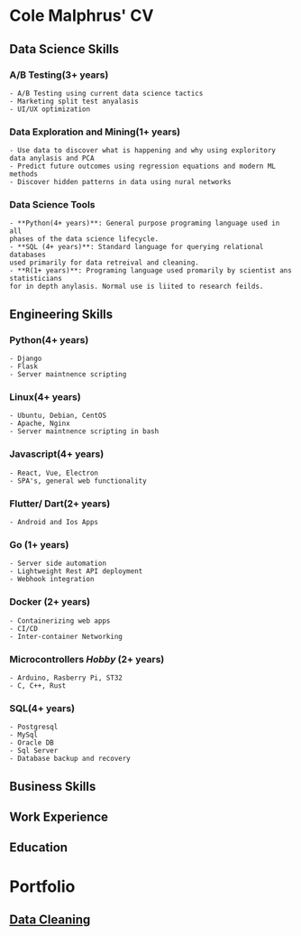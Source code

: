 # Cole Malphrus' CV

## Data Science Skills

### A/B Testing(3+ years)
    - A/B Testing using current data science tactics
    - Marketing split test anyalasis
    - UI/UX optimization

### Data Exploration and Mining(1+ years)
    - Use data to discover what is happening and why using exploritory data anylasis and PCA
    - Predict future outcomes using regression equations and modern ML methods
    - Discover hidden patterns in data using nural networks

### Data Science Tools
    - **Python(4+ years)**: General purpose programing language used in all 
    phases of the data science lifecycle.
    - **SQL (4+ years)**: Standard language for querying relational databases
    used primarily for data retreival and cleaning.
    - **R(1+ years)**: Programing language used promarily by scientist ans statisticians
    for in depth anylasis. Normal use is liited to research feilds.
<!-- ### SQL(4+ years)
    - Postgresql
    - MySql
    - Oracle DB
    - Sql Server

### Python(4+ years)
    - Jupyter Notebooks
    - Django
    - Pandas, Np, MatPlotLib, SciPy, Etc.

### R(1+ years)
    - R Studio -->

## Engineering Skills

### Python(4+ years)
    - Django
    - Flask
    - Server maintnence scripting

### Linux(4+ years)
    - Ubuntu, Debian, CentOS
    - Apache, Nginx
    - Server maintnence scripting in bash

### Javascript(4+ years)
    - React, Vue, Electron
    - SPA's, general web functionality

### Flutter/ Dart(2+ years)
    - Android and Ios Apps

### Go (1+ years)
    - Server side automation
    - Lightweight Rest API deployment
    - Webhook integration

### Docker (2+ years)
    - Containerizing web apps
    - CI/CD
    - Inter-container Networking

### Microcontrollers *Hobby* (2+ years)
    - Arduino, Rasberry Pi, ST32
    - C, C++, Rust

### SQL(4+ years)
    - Postgresql
    - MySql
    - Oracle DB
    - Sql Server
    - Database backup and recovery


## Business Skills

## Work Experience

## Education



# Portfolio
## [Data Cleaning](./data/cleaning)
